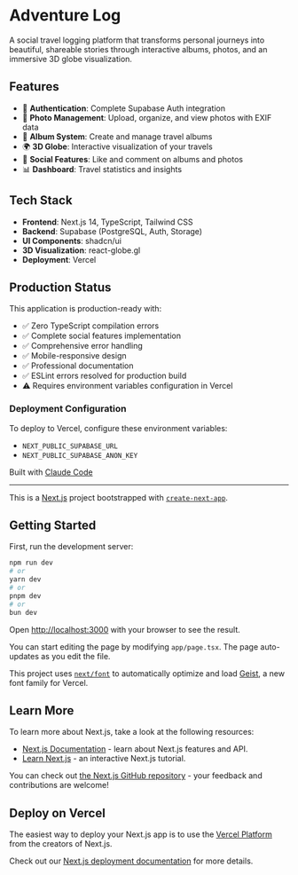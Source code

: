 # Adventure Log

A social travel logging platform that transforms personal journeys into beautiful, shareable stories through interactive albums, photos, and an immersive 3D globe visualization.

## Features

- 🔐 **Authentication**: Complete Supabase Auth integration
- 📸 **Photo Management**: Upload, organize, and view photos with EXIF data
- 📱 **Album System**: Create and manage travel albums
- 🌍 **3D Globe**: Interactive visualization of your travels
- 💬 **Social Features**: Like and comment on albums and photos
- 📊 **Dashboard**: Travel statistics and insights

## Tech Stack

- **Frontend**: Next.js 14, TypeScript, Tailwind CSS
- **Backend**: Supabase (PostgreSQL, Auth, Storage)
- **UI Components**: shadcn/ui
- **3D Visualization**: react-globe.gl
- **Deployment**: Vercel

## Production Status

This application is production-ready with:
- ✅ Zero TypeScript compilation errors
- ✅ Complete social features implementation
- ✅ Comprehensive error handling
- ✅ Mobile-responsive design
- ✅ Professional documentation
- ✅ ESLint errors resolved for production build
- ⚠️ Requires environment variables configuration in Vercel

### Deployment Configuration
To deploy to Vercel, configure these environment variables:
- `NEXT_PUBLIC_SUPABASE_URL`
- `NEXT_PUBLIC_SUPABASE_ANON_KEY`

Built with [Claude Code](https://claude.ai/code)

---

This is a [Next.js](https://nextjs.org) project bootstrapped with [`create-next-app`](https://nextjs.org/docs/app/api-reference/cli/create-next-app).

## Getting Started

First, run the development server:

```bash
npm run dev
# or
yarn dev
# or
pnpm dev
# or
bun dev
```

Open [http://localhost:3000](http://localhost:3000) with your browser to see the result.

You can start editing the page by modifying `app/page.tsx`. The page auto-updates as you edit the file.

This project uses [`next/font`](https://nextjs.org/docs/app/building-your-application/optimizing/fonts) to automatically optimize and load [Geist](https://vercel.com/font), a new font family for Vercel.

## Learn More

To learn more about Next.js, take a look at the following resources:

- [Next.js Documentation](https://nextjs.org/docs) - learn about Next.js features and API.
- [Learn Next.js](https://nextjs.org/learn) - an interactive Next.js tutorial.

You can check out [the Next.js GitHub repository](https://github.com/vercel/next.js) - your feedback and contributions are welcome!

## Deploy on Vercel

The easiest way to deploy your Next.js app is to use the [Vercel Platform](https://vercel.com/new?utm_medium=default-template&filter=next.js&utm_source=create-next-app&utm_campaign=create-next-app-readme) from the creators of Next.js.

Check out our [Next.js deployment documentation](https://nextjs.org/docs/app/building-your-application/deploying) for more details.
